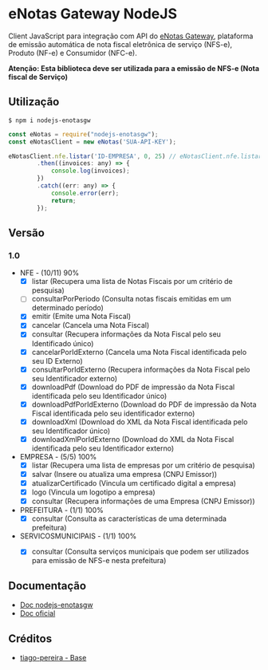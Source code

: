 # eNotas Gateway NodeJS

Client JavaScript para integração com API do [eNotas Gateway](https://enotasgw.com.br), plataforma de emissâo automática de nota fiscal eletrônica de serviço (NFS-e), Produto (NF-e) e Consumidor (NFC-e).

**Atenção: Esta biblioteca deve ser utilizada para a emissão de NFS-e (Nota fiscal de Serviço)**

## Utilização

	$ npm i nodejs-enotasgw

```javascript
const eNotas = require("nodejs-enotasgw");
const eNotasClient = new eNotas('SUA-API-KEY');

eNotasClient.nfe.listar('ID-EMPRESA', 0, 25) // eNotasClient.nfe.listar(idEmpresa, numeroPagina, tamanhoPagina)
		.then((invoices: any) => {
			console.log(invoices);
		})
		.catch((err: any) => {
			console.error(err);
			return;
		});

```

## Versão
### 1.0
- NFE - (10/11) 90%
  - [x] listar (Recupera uma lista de Notas Fiscais por um critério de pesquisa)
  - [ ] consultarPorPeriodo (Consulta notas fiscais emitidas em um determinado período)
  - [x] emitir (Emite uma Nota Fiscal)
  - [x] cancelar (Cancela uma Nota Fiscal)
  - [x] consultar (Recupera informações da Nota Fiscal pelo seu Identificado único)
  - [x] cancelarPorIdExterno (Cancela uma Nota Fiscal identificada pelo seu ID Externo)
  - [x] consultarPorIdExterno (Recupera informações da Nota Fiscal pelo seu Identificador externo)
  - [x] downloadPdf (Download do PDF de impressão da Nota Fiscal identificada pelo seu Identificador único)
  - [x] downloadPdfPorIdExterno (Download do PDF de impressão da Nota Fiscal identificada pelo seu identificador externo)
  - [x] downloadXml (Download do XML da Nota Fiscal identificada pelo seu Identificador único)
  - [x] downloadXmlPorIdExterno (Download do XML da Nota Fiscal identificada pelo seu Identificador externo)

- EMPRESA - (5/5) 100%
  - [x] listar (Recupera uma lista de empresas por um critério de pesquisa)
  - [x] salvar (Insere ou atualiza uma empresa (CNPJ Emissor))
  - [x] atualizarCertificado (Vincula um certificado digital a empresa)
  - [x] logo (Vincula um logotipo a empresa)
  - [x] consultar (Recupera informações de uma Empresa (CNPJ Emissor))

- PREFEITURA - (1/1) 100%
  - [x] consultar (Consulta as características de uma determinada prefeitura)

- SERVICOSMUNICIPAIS - (1/1) 100%
  - [x] consultar (Consulta serviços municipais que podem ser utilizados para emissão de NFS-e nesta prefeitura)


## Documentação

 - [Doc nodejs-enotasgw](https://htmlpreview.github.io/?https://github.com/wellingtonsilverio/nodejs-enotasgw/blob/master/doc/global.html)
 - [Doc oficial](https://docs.enotasgw.com.br/docs)

 ## Créditos

  - [tiago-pereira - Base](https://github.com/tiago-pereira/enotasgw-nodejs#readme)